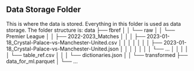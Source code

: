## Data Storage Folder

This is where the data is stored. Everything in this folder is used as data storage.
The folder structure is:
data
    ├── fbref
    │   │    └── raw
    │   │           └── Premier League
    │   │                   ├── 2022-2023_Matches
    │   │                   │       ├── 2023-01-18_Crystal-Palace-vs-Manchester-United.csv
    │   │                   │       │
    │   │                   │       ├── 2023-01-18_Crystal-Palace-vs-Manchester-United.json
    │   │                   │       │
    │   │                   │       └── ...
    │   │                   │
    │   │                   └── table_ref.csv
    │   │
    │   └── dictionaries.json
    │
    │
    └── transformed
        ├── data_for_ml.parquet
        │
        └── ...